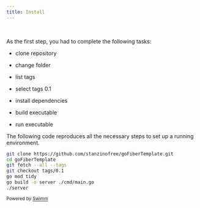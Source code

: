 ```yaml
---
title: Install
---
```

&nbsp;

As the first step, you had to complete the following tasks:

- clone repository

- change folder

- list tags

- select tags 0.1

- install dependencies

- build executable

- run executable

The following code reproduces all the necessary steps to set up a running environment.

```bash
git clone https://github.com/stanzinofree/goFiberTemplate.git
cd goFiberTemplate
git fetch --all --tags
git checkout tags/0.1
go mod tidy
go build -o server ./cmd/main.go
./server
```

<SwmMeta version="3.0.0" repo-id="Z2l0aHViJTNBJTNBZ29GaWJlclRlbXBsYXRlJTNBJTNBc3Rhbnppbm9mcmVl" repo-name="goFiberTemplate"><sup>Powered by [Swimm](https://app.swimm.io/)</sup></SwmMeta>
